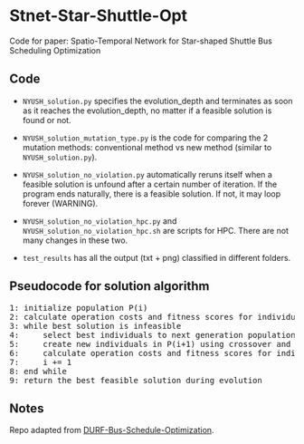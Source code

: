 # Stnet-Star-Shuttle-Opt

Code for paper: Spatio-Temporal Network for Star-shaped Shuttle Bus Scheduling Optimization

## Code

- `NYUSH_solution.py` specifies the evolution_depth and terminates as soon as it reaches the evolution_depth, no matter if a feasible solution is found or not.

- `NYUSH_solution_mutation_type.py` is the code for comparing the 2 mutation methods: conventional method vs new method (similar to `NYUSH_solution.py`).

- `NYUSH_solution_no_violation.py` automatically reruns itself when a feasible solution is unfound after a certain number of iteration. If the program ends naturally, there is a feasible solution. If not, it may loop forever (WARNING).

- `NYUSH_solution_no_violation_hpc.py` and `NYUSH_solution_no_violation_hpc.sh` are scripts for HPC. There are not many changes in these two.

- `test_results` has all the output (txt + png) classified in different folders.

## Pseudocode for solution algorithm

<pre>
1: initialize population P(i)
2: calculate operation costs and fitness scores for individuals in population P(i) (fitness score = operation cost + penalties from infeasibility)
3: while best solution is infeasible
4:     select best individuals to next generation population P(i+1) from P(i)
5:     create new individuals in P(i+1) using crossover and mutation from P(i)
6:     calculate operation costs and fitness scores for individuals in population P(i+1)
7:     i += 1
8: end while
9: return the best feasible solution during evolution
</pre>

## Notes

Repo adapted from [DURF-Bus-Schedule-Optimization](https://github.com/AlisonYao/DURF-Bus-Schedule-Optimization).
